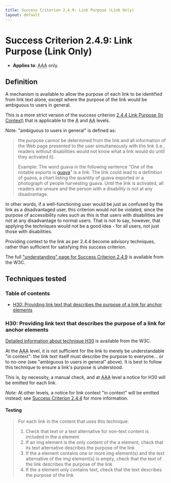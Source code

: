 ```yaml
---
title: Success Criterion 2.4.9: Link Purpose (Link Only)
layout: default
---
```


# Success Criterion 2.4.9: Link Purpose (Link Only)

- **Applies to**: <abbr title="Triple A">AAA</abbr> only.

## Definition

A mechanism is available to allow the purpose of each link to be identified from link text alone, except where the purpose of the link would be ambiguous to users in general.

This is a more strict version of the success criterion [2.4.4 Link Purpose (In Context)](./2_4_4) that is applicable to the <abbr title="Single A">A</abbr> and <abbr title="Double A">AA</abbr> levels.

Note: "ambiguous to users in general" is defined as:

> the purpose cannot be determined from the link and all information of the Web page
> presented to the user simultaneously with the link (i.e., readers without
> disabilities would not know what a link would do until they activated it).
>
> Example: The word guava in the following sentence "One of the notable exports is
> [guava](.)" is a link. The link could lead to a definition of guava, a chart listing the
> quantity of guava exported or a photograph of people harvesting guava. Until the
> link is activated, all readers are unsure and the person with a disability is not
> at any disadvantage.

In other words, if a well-functioning user would be just as confused by the link as a disadvantaged user, this criterion would not be violated, since the purpose of accessibility rules such as this is that users with disabilities are not at any disadvantage to normal users. That is not to say, however, that applying the techniques would not be a good idea - for all users, not just those with disabilities.

Providing context to the link as per 2.4.4 become advisory techniques, rather than sufficient for satisfying this success criterion.

The full ["understanding" page for Success Criterion 2.4.9](http://www.w3.org/TR/UNDERSTANDING-WCAG20/navigation-mechanisms-link.html) is available from the W3C.

## Techniques tested

### Table of contents

- [H30: Providing link text that describes the purpose of a link for anchor elements](#tech-h30)

### <a id="tech-h30">H30: Providing link text that describes the purpose of a link for anchor elements</a>

[Detailed information about technique H30](http://www.w3.org/TR/2010/NOTE-WCAG20-TECHS-20101014/H30) is available from the W3C.

At the <abbr title="Triple A">AAA</abbr> level, it is not sufficient for the link to merely be understandable "in context": the link text itself must describe the purpose to everyone... or to no-one (see "ambiguous to users in general" above). It is best to follow this technique to ensure a link's purpose is understood.

This is, by necessity, a manual check, and at <abbr title="Triple A">AAA</abbr> level a notice for H30 will be emitted for each link.

*Note:* At other levels, a notice for link context "in context" will be emitted instead; see [Success Criterion 2.4.4](./2_4_4) for more information.

#### Testing

> For each link in the content that uses this technique:
>
> 1. Check that text or a text alternative for non-text content is included in the a element
> 2. If an img element is the only content of the a element, check that its text alternative describes the purpose of the link
> 3. If the a element contains one or more img element(s) and the text alternative of the img element(s) is empty, check that the text of the link describes the purpose of the link
> 4. If the a element only contains text, check that the text describes the purpose of the link

